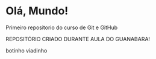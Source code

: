 # Olá, Mundo!
Primeiro repositorio do curso de Git e GitHub

REPOSITÓRIO CRIADO DURANTE AULA DO GUANABARA!

botinho viadinho